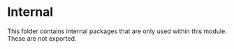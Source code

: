 # Internal
This folder contains internal packages that are only used within this module. These are not exported.
